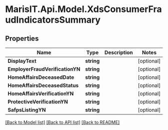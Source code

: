 
# MarisIT.Api.Model.XdsConsumerFraudIndicatorsSummary

## Properties

Name | Type | Description | Notes
------------ | ------------- | ------------- | -------------
**DisplayText** | **string** |  | [optional] 
**EmployerFraudVerificationYN** | **string** |  | [optional] 
**HomeAffairsDeceasedDate** | **string** |  | [optional] 
**HomeAffairsDeceasedStatus** | **string** |  | [optional] 
**HomeAffairsVerificationYN** | **string** |  | [optional] 
**ProtectiveVerificationYN** | **string** |  | [optional] 
**SafpsListingYN** | **string** |  | [optional] 

[[Back to Model list]](../README.md#documentation-for-models)
[[Back to API list]](../README.md#documentation-for-api-endpoints)
[[Back to README]](../README.md)

